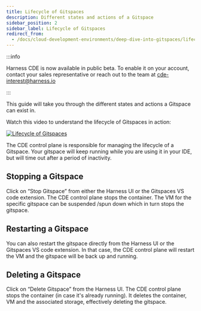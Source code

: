 ```yaml
---
title: Lifecycle of Gitspaces
description: Different states and actions of a Gitspace 
sidebar_position: 2
sidebar_label: Lifecycle of Gitspaces
redirect_from:
  - /docs/cloud-development-environments/deep-dive-into-gitspaces/lifecycle-of-gitspaces
---
```


:::info

Harness CDE is now available in public beta. To enable it on your account, contact your sales representative or reach out to the team at cde-interest@harness.io

:::

This guide will take you through the different states and actions a Gitspace can exist in.

Watch this video to understand the lifecycle of Gitspaces in action:

[![Lifecycle of Gitspaces](https://markdown-videos-api.jorgenkh.no/url?url=https%3A%2F%2Fyoutu.be%2FNKyFKUBJdzY%3Fsi%3DhLjUc034BBtyxXZa)](https://youtu.be/NKyFKUBJdzY?si=hLjUc034BBtyxXZa)


The CDE control plane is responsible for managing the lifecycle of a Gitspace. Your gitspace will keep running while you are using it in your IDE, but will time out after a period of inactivity. 

## Stopping a Gitspace
Click on “Stop Gitspace” from either the Harness UI or the Gitspaces VS code extension. 
The CDE control plane stops the container. 
The VM for the specific gitspace can be suspended /spun down which in turn stops the gitspace. 

## Restarting a Gitspace
You can also restart the gitspace directly from the Harness UI or the Gitspaces VS code extension. In that case, the CDE control plane will restart the VM and the gitspace will be back up and running. 

## Deleting a Gitspace
Click on “Delete Gitspace” from the Harness UI.
The CDE control plane stops the container (in case it's already running). 
It deletes the container, VM and the associated storage, effectively deleting the gitspace. 
